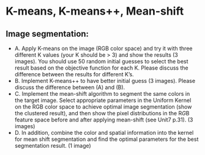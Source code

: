 # K-means, K-means++, Mean-shift

## Image segmentation:

- A.  Apply K-means on the image (RGB color space) and try it with three different K values (your K should be > 3) and show the results (3 images). You should use 50 random initial guesses to select the best result based on the objective function for each K. Please discuss the difference between the results for different K’s.
- B.  Implement K-means++ to have better initial guess (3 images). Please discuss the difference between (A) and (B).
- C.  Implement the mean-shift algorithm to segment the same colors in the target image. Select appropriate parameters in the Uniform Kernel on the RGB color space to achieve optimal image segmentation (show the clustered result), and then show the pixel distributions in the R*G*B feature space before and after applying mean-shift (see Unit7 p.31). (3 images)
- D.  In addition, combine the color and spatial information into the kernel for mean shift segmentation and find the optimal parameters for the best segmentation result. (1 image)

